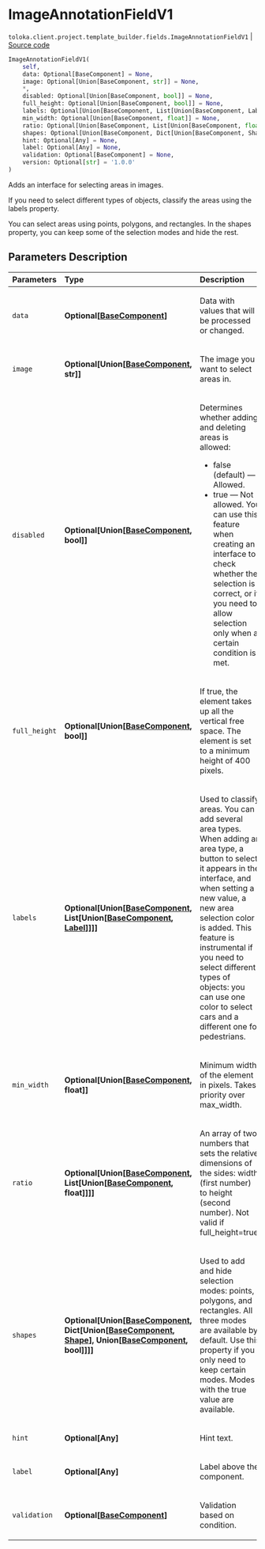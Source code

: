 # ImageAnnotationFieldV1
`toloka.client.project.template_builder.fields.ImageAnnotationFieldV1` | [Source code](https://github.com/Toloka/toloka-kit/blob/v0.1.25/src/client/project/template_builder/fields.py#L248)

```python
ImageAnnotationFieldV1(
    self,
    data: Optional[BaseComponent] = None,
    image: Optional[Union[BaseComponent, str]] = None,
    *,
    disabled: Optional[Union[BaseComponent, bool]] = None,
    full_height: Optional[Union[BaseComponent, bool]] = None,
    labels: Optional[Union[BaseComponent, List[Union[BaseComponent, Label]]]] = None,
    min_width: Optional[Union[BaseComponent, float]] = None,
    ratio: Optional[Union[BaseComponent, List[Union[BaseComponent, float]]]] = None,
    shapes: Optional[Union[BaseComponent, Dict[Union[BaseComponent, Shape], Union[BaseComponent, bool]]]] = None,
    hint: Optional[Any] = None,
    label: Optional[Any] = None,
    validation: Optional[BaseComponent] = None,
    version: Optional[str] = '1.0.0'
)
```

Adds an interface for selecting areas in images.


If you need to select different types of objects, classify the areas using the labels property.

You can select areas using points, polygons, and rectangles. In the shapes property, you can keep some of the
selection modes and hide the rest.

## Parameters Description

| Parameters | Type | Description |
| :----------| :----| :-----------|
`data`|**Optional\[[BaseComponent](toloka.client.project.template_builder.base.BaseComponent.md)\]**|<p>Data with values that will be processed or changed.</p>
`image`|**Optional\[Union\[[BaseComponent](toloka.client.project.template_builder.base.BaseComponent.md), str\]\]**|<p>The image you want to select areas in.</p>
`disabled`|**Optional\[Union\[[BaseComponent](toloka.client.project.template_builder.base.BaseComponent.md), bool\]\]**|<p>Determines whether adding and deleting areas is allowed:<ul><li>false (default) — Allowed.</li><li>true — Not allowed. You can use this feature when creating an interface to check whether the selection is correct,  or if you need to allow selection only when a certain condition is met.</li></ul></p>
`full_height`|**Optional\[Union\[[BaseComponent](toloka.client.project.template_builder.base.BaseComponent.md), bool\]\]**|<p>If true, the element takes up all the vertical free space. The element is set to a minimum height of 400 pixels.</p>
`labels`|**Optional\[Union\[[BaseComponent](toloka.client.project.template_builder.base.BaseComponent.md), List\[Union\[[BaseComponent](toloka.client.project.template_builder.base.BaseComponent.md), [Label](toloka.client.project.template_builder.fields.ImageAnnotationFieldV1.Label.md)\]\]\]\]**|<p>Used to classify areas. You can add several area types. When adding an area type, a button to select it appears in the interface, and when setting a new value, a new area selection color is added. This feature is instrumental if you need to select different types of objects: you can use one color to select cars and a different one for pedestrians.</p>
`min_width`|**Optional\[Union\[[BaseComponent](toloka.client.project.template_builder.base.BaseComponent.md), float\]\]**|<p>Minimum width of the element in pixels. Takes priority over max_width.</p>
`ratio`|**Optional\[Union\[[BaseComponent](toloka.client.project.template_builder.base.BaseComponent.md), List\[Union\[[BaseComponent](toloka.client.project.template_builder.base.BaseComponent.md), float\]\]\]\]**|<p>An array of two numbers that sets the relative dimensions of the sides: width (first number) to height (second number). Not valid if full_height=true.</p>
`shapes`|**Optional\[Union\[[BaseComponent](toloka.client.project.template_builder.base.BaseComponent.md), Dict\[Union\[[BaseComponent](toloka.client.project.template_builder.base.BaseComponent.md), [Shape](toloka.client.project.template_builder.fields.ImageAnnotationFieldV1.Shape.md)\], Union\[[BaseComponent](toloka.client.project.template_builder.base.BaseComponent.md), bool\]\]\]\]**|<p>Used to add and hide selection modes: points, polygons, and rectangles. All three modes are available by default. Use this property if you only need to keep certain modes. Modes with the true value are available.</p>
`hint`|**Optional\[Any\]**|<p>Hint text.</p>
`label`|**Optional\[Any\]**|<p>Label above the component.</p>
`validation`|**Optional\[[BaseComponent](toloka.client.project.template_builder.base.BaseComponent.md)\]**|<p>Validation based on condition.</p>
